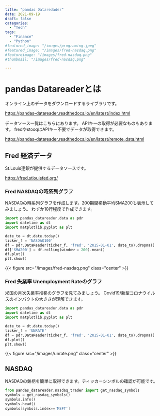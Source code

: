 ```yaml
---
title: "pandas Dataredader"
date: 2021-09-19
draft: false
categories:
  - "Tech"
tags:
  - "Finance"
  - "Python"
#featured_image: "/images/programing.jpeg"
#featured_image: "/images/fred-nasdaq.png"
#featureimage: "/images/fred-nasdaq.png"
#thumbnail: "/images/fred-nasdaq.png"

---
```


# pandas Datareaderとは
オンライン上のデータをダウンロードするライブラリです。

https://pandas-datareader.readthedocs.io/en/latest/index.html

データソース一覧はこちらにあります。
APIキーの取得が必要なものもあります。
fredやstooqはAPIキー不要でデータが取得できます。


https://pandas-datareader.readthedocs.io/en/latest/remote_data.html

## Fred 経済データ
St.Louis連銀が提供するデータソースです。

https://fred.stlouisfed.org/

### Fred NASDAQの時系列グラフ
NASDAQの時系列グラフを作成します。200期間移動平均SMA200も表示してみましょう。
わずか10行程度で作成できます。

```Python
import pandas_datareader.data as pdr
import datetime as dt
import matplotlib.pyplot as plt

date_to = dt.date.today()
ticker_f = 'NASDAQ100'
df = pdr.DataReader(ticker_f, 'fred', '2015-01-01', date_to).dropna()
df['SMA200'] = df.rolling(window = 200).mean()
df.plot()
plt.show()
```

{{< figure src="/images/fred-nasdaq.png" class="center" >}}

### Fred 失業率 Unemployment Rateのグラフ

米国の月次失業率推移のグラフを見てみましょう。
Covid19/新型コロナウイルスのインパクトの大きさが理解できます。

```Python
import pandas_datareader.data as pdr
import datetime as dt
import matplotlib.pyplot as plt

date_to = dt.date.today()
ticker_f = 'UNRATE'
df = pdr.DataReader(ticker_f, 'fred', '2015-01-01', date_to).dropna()
df.plot()
plt.show()
```

{{< figure src="/images/unrate.png" class="center" >}}


## NASDAQ

NASDAQの銘柄を簡単に取得できます。ティッカーシンボルの確認が可能です。

```Python
from pandas_datareader.nasdaq_trader import get_nasdaq_symbols
symbols = get_nasdaq_symbols()
symbols.info()
symbols.head()
symbols[symbols.index=='MSFT']
```
